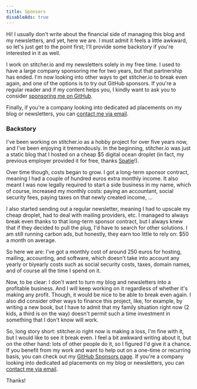 ```yaml
---
title: Sponsors
disableAds: true
---
```


Hi! I usually don't write about the financial side of managing this blog and my newsletters, and yet, here we are. I must admit it feels a little awkward, so let's just get to the point first; I'll provide some backstory if you're interested in it as well.

I work on stitcher.io and my newsletters solely in my free time. I used to have a large company sponsoring me for two years, but that partnership has ended. I'm now looking into other ways to get stitcher.io to break even again, and one of the options is to try out GitHub sponsors. If you're a regular reader and if my content helps you, I kindly want to ask you to consider [sponsoring me on GitHub](https://github.com/sponsors/brendt/).

Finally, if you're a company looking into dedicated ad placements on my blog or newsletters, you can [contact me via email](mailto:brendt@stitcher.io).

### Backstory

I've been working on stitcher.io as a hobby project for over five years now, and I've been enjoying it tremendously. In the beginning, stitcher.io was just a static blog that I hosted on a cheap $5 digital ocean droplet (in fact, my previous employer provided it for free, thanks [Spatie](https://spatie.be/)!).

Over time though, costs began to grow. I got a long-term sponsor contract, meaning I had a couple of hundred euros extra monthly income. It also meant I was now legally required to start a side business in my name, which of course, increased my monthly costs: paying an accountant, social security fees, paying taxes on that newly created income, …

I also started sending out a regular newsletter, meaning I had to upscale my cheap droplet, had to deal with mailing providers, etc. I managed to always break even thanks to that long-term sponsor contract, but I always knew that if they decided to pull the plug, I'd have to search for other solutions. I am still running carbon ads, but honestly, they earn too little to rely on: $50 a month on average.

So here we are: I've got a monthly cost of around 250 euros for hosting, mailing, accounting, and software, which doesn't take into account any yearly or biyearly costs such as social security costs, taxes, domain names, and of course all the time I spend on it.

Now, to be clear: I don't want to turn my blog and newsletters into a profitable business. And I will keep working on it regardless of whether it's making any profit. Though, it would be nice to be able to break even again. I also did consider other ways to finance this project, like, for example, by writing a new book, but I have to admit that my family situation right now (2 kids, a third is on the way) doesn't permit such a time investment in something that I don't know will work.

So, long story short: stitcher.io right now is making a loss, I'm fine with it, but I would like to see it break even. I feel a bit awkward writing about it, but on the other hand: lots of other people do it, so I figured I'd give it a chance. If you benefit from my work and want to help out on a one-time or recurring basis, you can check out my [GitHub Sponsors page](https://aggregate.stitcher.io/links/27b1f2b4-2cde-4e8f-8857-491bd3bccee4). If you're a company looking into dedicated ad placements on my blog or newsletters, you can [contact me via email](mailto:brendt@stitcher.io).

Thanks!